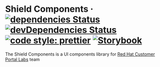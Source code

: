 # Shield Components &middot; [![dependencies Status](https://david-dm.org/customer-portal-labs/shield-components/status.svg)](https://david-dm.org/customer-portal-labs/shield-components) [![devDependencies Status](https://david-dm.org/customer-portal-labs/shield-components/dev-status.svg)](https://david-dm.org/customer-portal-labs/shield-components?type=dev) [![code style: prettier](https://img.shields.io/badge/code_style-prettier-ff69b4.svg?style=flat-square)](https://github.com/prettier/prettier) [![Storybook](https://cdn.jsdelivr.net/gh/storybookjs/brand@master/badge/badge-storybook.svg)](https://customer-portal-labs.github.io/shield-components)

The Shield Components is a UI components library for [Red Hat Customer Portal Labs](https://access.redhat.com/labs) team
